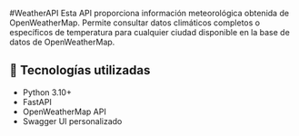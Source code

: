 #WeatherAPI
Esta API proporciona información meteorológica obtenida de OpenWeatherMap. Permite consultar datos climáticos completos o específicos de temperatura para cualquier ciudad disponible en la base de datos de OpenWeatherMap.

## 🚀 Tecnologías utilizadas

- Python 3.10+
- FastAPI
- OpenWeatherMap API
- Swagger UI personalizado
